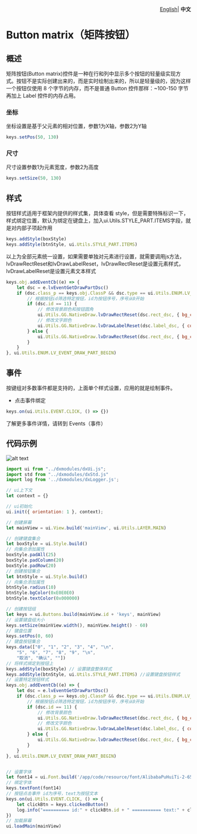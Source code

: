 <p align="right">
    <a href="./README.md">English</a>| <b>中文</b>
</p>


# Button matrix（矩阵按钮）

## 概述
矩阵按钮(Button matrix)控件是一种在行和列中显示多个按钮的轻量级实现方式。按钮不是实际创建出来的，而是实时绘制出来的，所以是轻量级的，因为这样一个按钮仅使用 8 个字节的内存，而不是普通 Button 控件那样：~100-150 字节再加上 Label 控件的内存占用。


### 坐标

坐标设置是基于父元素的相对位置，参数1为X轴，参数2为Y轴
```js
keys.setPos(50, 130)
```

### 尺寸

尺寸设置参数1为元素宽度，参数2为高度
```js
keys.setSize(50, 130)
```
## 样式
按钮样式适用于框架内提供的样式集，具体查看 style，但是需要特殊标识一下，样式绑定位置，默认为绑定在键盘上，加入ui.Utils.STYLE_PART.ITEMS字段，就是对内部子项起作用
```js
keys.addStyle(boxStyle)
keys.addStyle(btnStyle, ui.Utils.STYLE_PART.ITEMS)
```
以上为全部元素统一设置，如果需要单独对元素进行设置，就需要调用js方法，lvDrawRectReset和lvDrawLabelReset，lvDrawRectReset是设置元素样式，lvDrawLabelReset是设置元素文本样式
```js
keys.obj.addEventCb((e) => {
    let dsc = e.lvEventGetDrawPartDsc()
    if (dsc.class_p == keys.obj.ClassP && dsc.type == ui.Utils.ENUM.LV_BTNMATRIX_DRAW_PART_BTN) {
        // 根据按钮id筛选特定按钮，id为按钮序号，序号从0开始
        if (dsc.id == 11) {
            // 修改背景颜色和按钮圆角
            ui.Utils.GG.NativeDraw.lvDrawRectReset(dsc.rect_dsc, { bg_color: 0x2196F3， radius: 30 })
            // 修改文字颜色
            ui.Utils.GG.NativeDraw.lvDrawLabelReset(dsc.label_dsc, { color: 0xFFFFFF })
        } else {
            ui.Utils.GG.NativeDraw.lvDrawRectReset(dsc.rect_dsc, { bg_color: 0xE0E0E0 })
        }
    }
}, ui.Utils.ENUM.LV_EVENT_DRAW_PART_BEGIN)
```

## 事件
按键组对多数事件都是支持的，上面单个样式设置，应用的就是绘制事件。

- 点击事件绑定
```js
keys.on(ui.Utils.EVENT.CLICK, () => {})
```
了解更多事件详情，请转到 Events（事件）

## 代码示例

![alt text](buttons.png)
```js
import ui from "../dxmodules/dxUi.js";
import std from "../dxmodules/dxStd.js"
import log from '../dxmodules/dxLogger.js';

// ui上下文
let context = {}

// ui初始化
ui.init({ orientation: 1 }, context);

// 创建屏幕
let mainView = ui.View.build('mainView', ui.Utils.LAYER.MAIN)

// 创建键盘集合
let boxStyle = ui.Style.build()
// 向集合添加属性
boxStyle.padAll(25)
boxStyle.padColumn(20)
boxStyle.padRow(20)
// 创建按钮集合
let btnStyle = ui.Style.build()
// 向集合添加属性
btnStyle.radius(10)
btnStyle.bgColor(0xE0E0E0)
btnStyle.textColor(0x000000)

// 创建按钮组
let keys = ui.Buttons.build(mainView.id + 'keys', mainView)
// 设置键盘组大小
keys.setSize(mainView.width(), mainView.height() - 60)
// 键盘位置
keys.setPos(0, 60)
// 键盘按钮集合
keys.data(["0", "1", "2", "3", "4", "\n",
    "5", "6", "7", "8", "9", "\n",
    "取消", "确认", ""])
// 将样式绑定到按钮上
keys.addStyle(boxStyle) // 设置键盘整体样式
keys.addStyle(btnStyle, ui.Utils.STYLE_PART.ITEMS) //设置键盘按钮样式
// 设置特定按钮样式
keys.obj.addEventCb((e) => {
    let dsc = e.lvEventGetDrawPartDsc()
    if (dsc.class_p == keys.obj.ClassP && dsc.type == ui.Utils.ENUM.LV_BTNMATRIX_DRAW_PART_BTN) {
        // 根据按钮id筛选特定按钮，id为按钮序号，序号从0开始
        if (dsc.id == 11) {
            // 修改背景颜色
            ui.Utils.GG.NativeDraw.lvDrawRectReset(dsc.rect_dsc, { bg_color: 0x2196F3, radius: 10 })
            // 修改文字颜色
            ui.Utils.GG.NativeDraw.lvDrawLabelReset(dsc.label_dsc, { color: 0xFFFFFF })
        } else {
            ui.Utils.GG.NativeDraw.lvDrawRectReset(dsc.rect_dsc, { bg_color: 0xE0E0E0 })
        }
    }
}, ui.Utils.ENUM.LV_EVENT_DRAW_PART_BEGIN)


// 设置字体
let font14 = ui.Font.build('/app/code/resource/font/AlibabaPuHuiTi-2-65-Medium.ttf', 14, ui.Utils.FONT_STYLE.NORMAL)
// 绑定字体
keys.textFont(font14)
// 按钮点击事件 id为序号，text为按钮文本
keys.on(ui.Utils.EVENT.CLICK, () => {
    let clickBtn = keys.clickedButton()
    log.info("========== id:" + clickBtn.id + " =========== text:" + clickBtn.text)
})
// 加载屏幕
ui.loadMain(mainView)
```